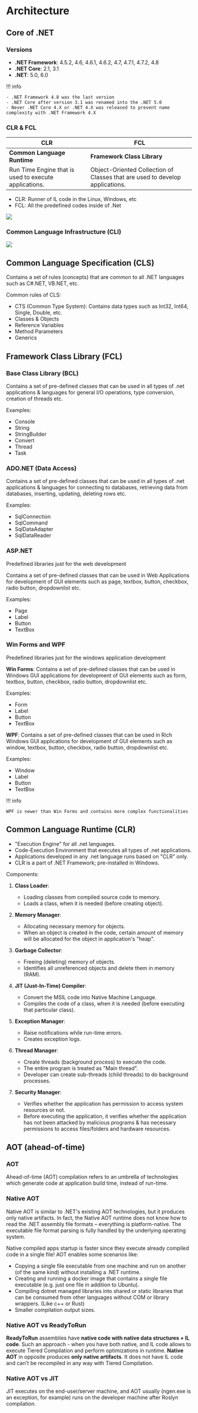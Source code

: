 # Architecture

## Core of .NET

### Versions

- **.NET Framework**: 4.5.2, 4.6, 4.6.1, 4.6.2, 4.7, 4.7.1, 4.7.2, 4.8
- **.NET Core**: 2.1, 3.1
- **.NET**: 5.0, 6.0

!!! info

    - .NET Framework 4.8 was the last version
    - .NET Core after version 3.1 was renamed into the .NET 5.0
    - Never .NET Core 4.X or .NET 4.X was released to prevent name complexity with .NET Framework 4.X

### CLR & FCL

| CLR                                                   | FCL                                                                          |
|-------------------------------------------------------|------------------------------------------------------------------------------|
| **Common Language Runtime**                           | **Framework Class Library**                                                  |
| Run Time Engine that is used to execute applications. | Object-Oriented Collection of Classes that are used to develop applications. |

- CLR: Runner of IL code in the Linux, Windows, etc
- FCL: All the predefined codes inside of .Net

![](architecture/image9.jpg)

### Common Language Infrastructure (CLI)

![](architecture/image2.jpg)

## Common Language Specification (CLS)

Contains a set of rules (concepts) that are common to all .NET languages such as C#.NET, VB.NET, etc.

Common rules of CLS:

- CTS (Common Type System): Contains data types such as Int32, Int64, Single, Double, etc.
- Classes & Objects
- Reference Variables
- Method Parameters
- Generics

## Framework Class Library (FCL)

### Base Class Library (BCL)

Contains a set of pre-defined classes that can be used in all types of .net applications & languages for general I/O operations, type conversion, creation of threads etc.

Examples:

- Console
- String
- StringBuilder
- Convert
- Thread
- Task

### ADO.NET (Data Access)

Contains a set of pre-defined classes that can be used in all types of .net applications & languages for connecting to databases, retrieving data from databases, inserting, updating, deleting rows etc.

Examples:

- SqlConnection
- SqlCommand
- SqlDataAdapter
- SqlDataReader

### ASP.NET

Predefined libraries just for the web development

Contains a set of pre-defined classes that can be used in Web Applications for development of GUI elements such as page, textbox, button, checkbox, radio button, dropdownlist etc.

Examples:

- Page
- Label
- Button
- TextBox

### Win Forms and WPF

Predefined libraries just for the windows application development

**Win Forms**: Contains a set of pre-defined classes that can be used in Windows GUI applications for development of GUI elements such as form, textbox, button, checkbox, radio button, dropdownlist etc.

Examples:

- Form
- Label
- Button
- TextBox

**WPF**: Contains a set of pre-defined classes that can be used in Rich Windows GUI applications for development of GUI elements such as window, textbox, button, checkbox, radio button, dropdownlist etc.

Examples:

- Window
- Label
- Button
- TextBox

!!! info

    WPF is newer than Win Forms and contains more complex functionalities

## Common Language Runtime (CLR)

- "Execution Engine" for all .net languages.
- Code-Execution Environment that executes all types of .net applications.
- Applications developed in any .net language runs based on "CLR" only.
- CLR is a part of .NET Framework; pre-installed in Windows.

Components:

1. **Class Loader**:

   - Loading classes from compiled source code to memory.
   - Loads a class, when it is needed (before creating object).

2. **Memory Manager**:

   - Allocating necessary memory for objects.
   - When an object is created in the code, certain amount of memory will be allocated for the object in application's "heap".

3. **Garbage Collector**:

   - Freeing (deleting) memory of objects.
   - Identifies all unreferenced objects and delete them in memory (RAM).

4. **JIT (Just-In-Time) Compiler**:

   - Convert the MSIL code into Native Machine Language.
   - Compiles the code of a class, when it is needed (before executing that particular class).

5. **Exception Manager**:

   - Raise notifications while run-time errors.
   - Creates exception logs.

6. **Thread Manager**:

   - Create threads (background process) to execute the code.
   - The entire program is treated as "Main thread".
   - Developer can create sub-threads (child threads) to do background processes.

7. **Security Manager**:

   - Verifies whether the application has permission to access system resources or not.
   - Before executing the application, it verifies whether the application has not been attacked by malicious programs & has necessary permissions to access files/folders and hardware resources.

## AOT (ahead-of-time)

### AOT

Ahead-of-time (AOT) compilation refers to an umbrella of technologies which generate code at application build time, instead of run-time.

### Native AOT

Native AOT is similar to .NET's existing AOT technologies, but it produces only native artifacts.
In fact, the Native AOT runtime does not know how to read the .NET assembly file formats – everything is platform-native.
The executable file format parsing is fully handled by the underlying operating system.

Native compiled apps startup is faster since they execute already compiled code in a single file!
AOT enables some scenarios like:

- Copying a single file executable from one machine and run on another (of the same kind) without installing a .NET runtime.
- Creating and running a docker image that contains a single file executable (e.g. just one file in addition to Ubuntu).
- Compiling dotnet managed libraries into shared or static libraries that can be consumed from other languages without COM or library wrappers. (Like c++ or Rust)
- Smaller compilation output sizes.

### Native AOT vs ReadyToRun

**ReadyToRun** assemblies have **native code with native data structures + IL code**.
Such an approach - when you have both native, and IL code allows to execute Tiered Compilation and perform optimizations in runtime.
**Native AOT** in opposite produces **only native artifacts**.
It does not have IL code and can't be recompiled in any way with Tiered Compilation.

### Native AOT vs JIT

JIT executes on the end-user/server machine, and AOT usually (ngen.exe is an exception, for example) runs on the developer machine after Roslyn compilation.
